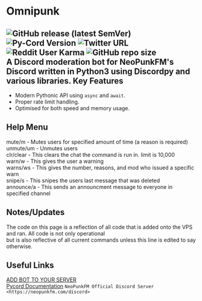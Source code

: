 # Omnipunk
![GitHub release (latest SemVer)](https://img.shields.io/github/v/release/metalgearsolid2/Omnipunk)
![Py-Cord Version](https://img.shields.io/pypi/v/py-cord)
![Twitter URL](https://img.shields.io/twitter/url?style=social&url=https%3A%2F%2Ftwitter.com%2Fmetalgearfate)
![Reddit User Karma](https://img.shields.io/reddit/user-karma/combined/NeoUnmei?style=social)
![GitHub repo size](https://img.shields.io/github/repo-size/metalgearsolid2/Omnipunk)
</br>
A Discord moderation bot for NeoPunkFM's Discord written in Python3 using Discordpy and various libraries.
Key Features
------------

- Modern Pythonic API using ``async`` and ``await``.
- Proper rate limit handling.
- Optimised for both speed and memory usage.

Help Menu
------------------
mute/m - Mutes users for specified amount of time (a reason is required)</br>
unmute/um - Unmutes users</br>
clr/clear - This clears the chat the command is run in. limit is 10,000</br>
warn/w - This gives the user a warning</br>
warns/ws - This gives the number, reasons, and mod who issued a specific warn</br>
snipe/s - This snipes the users last message that was deleted</br>
announce/a - This sends an announcment message to everyone in specified channel</br>

Notes/Updates
-------------
The code on this page is a reflection of all code that is added onto the VPS and ran. All code is not only operational</br>
but is also reflective of all current commands unless this line is edited to say otherwise.

Useful Links
------------
[ADD BOT TO YOUR SERVER](https://discord.com/api/oauth2/authorize?client_id=1091775387249422548&permissions=8&scope=bot)</br>
[Pycord Documentation](https://docs.pycord.dev/en/master/index.html)
`NeoPunkFM Official Discord Server <https://neopunkfm.com/discord>`
